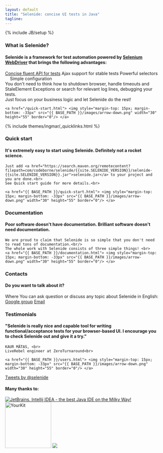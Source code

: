 ```yaml
---
layout: default
title: "Selenide: concise UI tests in Java"
tagline:
---
```

{% include JB/setup %}

<script>
  $(function(){
    function showNewsLine(newsLine) {
      newsLine.effect( "slide", "slow" );
      newsLine.effect( "shake", "slow" );
    }

    $("header .news .news-line").each(function(i, newsLine) {
      setTimeout(function() {
        showNewsLine($(newsLine));
      }, 500 + i * 1000);
    });
  });
</script>

<div class="short wiki">
  <div class="wrapper-color-content">
    <h3>What is Selenide?</h3>
    <h4>Selenide is a framework for test automation powered by <a href="https://docs.seleniumhq.org/projects/webdriver/" target="_blank">Selenium WebDriver</a> that brings the following advantages:</h4>
    <div class="highlights">
      <a href="/documentation.html">Concise fluent API for tests</a>
      <span>Ajax support for stable tests</span>
      <span>Powerful selectors</span>
      <span>Simple configuration</span>
    </div>
    You don't need to think how to shutdown browser, handle timeouts and StaleElement Exceptions or search for relevant log lines, debugging your tests.<br>
    Just focus on your business logic and let Selenide do the rest!<br>

    <a href="/quick-start.html"> <img style="margin-top: 15px; margin-bottom: -33px" src="{{ BASE_PATH }}/images/arrow-down.png" width="30" height="55" border="0"/> </a>
  </div>
</div>

{% include themes/ingmar/_quicklinks.html %}


<div class="short howto">
  <div class="wrapper-color-content">
    <h3>Quick start</h3>
    <h4>It's extremely easy to start using Selenide. Definitely not a rocket science.</h4>

    Just add <a href="https://search.maven.org/remotecontent?filepath=com/codeborne/selenide/{{site.SELENIDE_VERSION}}/selenide-{{site.SELENIDE_VERSION}}.jar">selenide.jar</a> to your project and you are done.<br>
    See Quick start guide for more details.<br>

    <a href="{{ BASE_PATH }}/quick-start.html"> <img style="margin-top: 15px; margin-bottom: -33px" src="{{ BASE_PATH }}/images/arrow-down.png" width="30" height="55" border="0"/> </a>
  </div>
</div>

<div class="short docs">
  <div class="wrapper-color-content">
    <h3>Documentation</h3>
    <h4>Poor software <span class="bold">doesn't have</span> documentation.
    Brilliant software <span class="bold">doesn't need</span> documentation.</h4>

    We are proud to claim that Selenide is so simple that you don't need to read tons of documentation.<br/>
    The whole work with Selenide consists of three simple things! <br>
    <a href="{{ BASE_PATH }}/documentation.html"> <img style="margin-top: 15px; margin-bottom: -33px" src="{{ BASE_PATH }}/images/arrow-down.png" width="30" height="55" border="0"/> </a>
  </div>
</div>

<div class="short feedback">
<div class="wrapper-color-content">

  <h3>Contacts</h3>
  <h4>Do you want to talk about it?</h4>

  <div>Where You can ask question or discuss any topic about Selenide in English:</div>
  <div class="highlights">
    <a href="mailto:selenide@googlegroups.com">Google group</a>
    <a href="mailto:info@selenide.org">Email</a>
  </div>

</div></div>

<div class="short testimonials">
  <div class="wrapper-color-content">
    <h3>Testimonials</h3>
    <h4>"Selenide is really nice and capable tool for writing functional/acceptance tests for your browser-based UI. I encourage you to check Selenide out and give it a try."</h4>

    KAUR MÄTAS, <br>
    LiveRebel engineer at ZeroTurnaround<br>

    <a href="{{ BASE_PATH }}/users.html"> <img style="margin-top: 15px; margin-bottom: -33px" src="{{ BASE_PATH }}/images/arrow-down.png" width="30" height="55" border="0"/> </a>
  </div>
</div>

<div class="short">
  <a class="twitter-timeline" href="https://twitter.com/selenide" data-widget-id="397446026996359168">Tweets by @selenide</a>
  <script>
    $(function() {
      !function(d,s,id){var js,fjs=d.getElementsByTagName(s)[0],p=/^http:/.test(d.location)?'http':'https';if(!d.getElementById(id)){js=d.createElement(s);js.id=id;js.src=p+"://platform.twitter.com/widgets.js";fjs.parentNode.insertBefore(js,fjs);}}(document,"script","twitter-wjs");
    });
    </script>
</div>

<a name="thanks"></a>
<div class="short thanks">
  <h4>Many thanks to:</h4>
  <a href="https://www.jetbrains.com/?from=selenide.org"><img src="{{BASE_PATH}}/images/jetbrains.svg" alt="JetBrains. Intellij IDEA - the best Java IDE on the Milky Way!"></a>
  <img src="{{BASE_PATH}}/images/yourkit.png" target="_blank" alt="YourKit" style="width: 150px;"/>
  <img src="https://www.browserstack.com/images/mail/browserstack-logo-footer.png"/>
</div>
